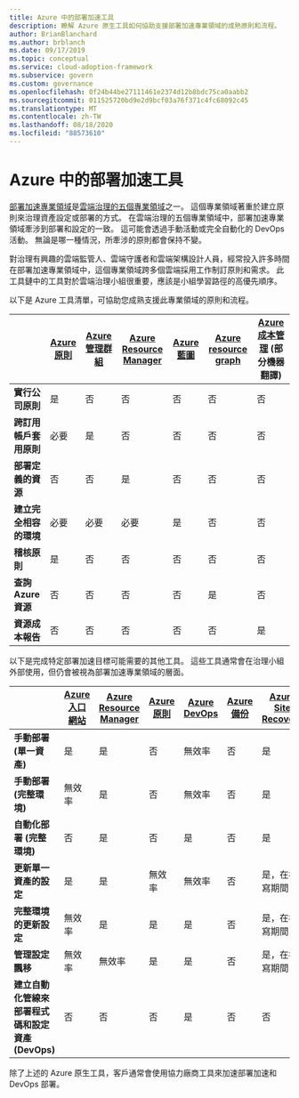 ```yaml
---
title: Azure 中的部署加速工具
description: 瞭解 Azure 原生工具如何協助支援部署加速專業領域的成熟原則和流程。
author: BrianBlanchard
ms.author: brblanch
ms.date: 09/17/2019
ms.topic: conceptual
ms.service: cloud-adoption-framework
ms.subservice: govern
ms.custom: governance
ms.openlocfilehash: 0f24b44be27111461e2374d12b8bdc75ca0aabb2
ms.sourcegitcommit: 011525720bd9e2d9bcf03a76f371c4fc68092c45
ms.translationtype: MT
ms.contentlocale: zh-TW
ms.lasthandoff: 08/18/2020
ms.locfileid: "88573610"
---
```

# <a name="deployment-acceleration-tools-in-azure"></a>Azure 中的部署加速工具

[部署加速專業領域](./index.md)是[雲端治理的五個專業領域](../governance-disciplines.md)之一。 這個專業領域著重於建立原則來治理資產設定或部署的方式。 在雲端治理的五個專業領域中，部署加速專業領域牽涉到部署和設定的一致。 這可能會透過手動活動或完全自動化的 DevOps 活動。 無論是哪一種情況，所牽涉的原則都會保持不變。

對治理有興趣的雲端監管人、雲端守護者和雲端架構設計人員，經常投入許多時間在部署加速專業領域中，這個專業領域跨多個雲端採用工作制訂原則和需求。 此工具鏈中的工具對於雲端治理小組很重要，應該是小組學習路徑的高優先順序。

以下是 Azure 工具清單，可協助您成熟支援此專業領域的原則和流程。

|  | [Azure 原則](/azure/governance/policy/overview) | [Azure 管理群組](/azure/governance/management-groups) | [Azure Resource Manager](/azure/azure-resource-manager/management/overview) | [Azure 藍圖](/azure/governance/blueprints/overview) | [Azure resource graph](/azure/governance/resource-graph/overview) | [Azure 成本管理](/azure/cost-management) \(部分機器翻譯\) |
|---------|---------|---------|---------|---------|---------|---------|
| **實行公司原則**     | 是 | 否  | 否  | 否 | 否 | 否 |
| **跨訂用帳戶套用原則**     | 必要 | 是  | 否  | 否 | 否 | 否 |
| **部署定義的資源**     | 否 | 否  | 是  | 否 | 否 | 否 |
| **建立完全相容的環境**      | 必要 | 必要  | 必要  | 是 | 否 | 否 |
| **稽核原則**      | 是 | 否  | 否  | 否 | 否 | 否 |
| **查詢 Azure 資源**      | 否 | 否  | 否  | 否 | 是 | 否 |
| **資源成本報告**      | 否 | 否  | 否  | 否 | 否 | 是 |

以下是完成特定部署加速目標可能需要的其他工具。 這些工具通常會在治理小組外部使用，但仍會被視為部署加速專業領域的層面。

|  | [Azure 入口網站](https://azure.microsoft.com/features/azure-portal)  | [Azure Resource Manager](/azure/azure-resource-manager/management/overview)  | [Azure 原則](/azure/governance/policy/overview) | [Azure DevOps](/azure/devops/user-guide/what-is-azure-devops) | [Azure 備份](/azure/backup/backup-overview) | [Azure Site Recovery](/azure/site-recovery/site-recovery-overview) |
|---------|---------|---------|---------|---------|---------|---------|
| **手動部署 (單一資產)**     | 是 | 是  | 否  | 無效率 | 否 | 是 |
| **手動部署 (完整環境)**     | 無效率 | 是 | 否  | 無效率 | 否 | 是 |
| **自動化部署 (完整環境)**     | 否  | 是  | 否  | 是  | 否 | 是 |
| **更新單一資產的設定**     | 是 | 是 | 無效率 | 無效率 | 否 | 是，在複寫期間 |
| **完整環境的更新設定**     | 無效率 | 是 | 是 | 是  | 否 | 是，在複寫期間 |
| **管理設定飄移**     | 無效率 | 無效率 | 是  | 是  | 否 | 是，在複寫期間 |
| **建立自動化管線來部署程式碼和設定資產 (DevOps)**     | 否 | 否 | 否 | 是 | 否 | 否 |

除了上述的 Azure 原生工具，客戶通常會使用協力廠商工具來加速部署加速和 DevOps 部署。
